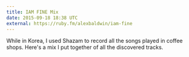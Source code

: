 ```yaml
---
title: IAM FINE Mix
date: 2015-09-18 18:38 UTC
external: https://ruby.fm/alexbaldwin/iam-fine
---
```


While in Korea, I used Shazam to record all the songs played in coffee shops.
Here's a mix I put together of all the discovered tracks.

